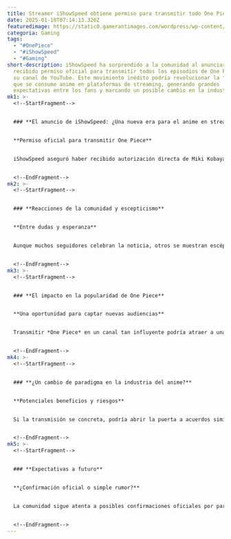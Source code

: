 ```yaml
---
title: Streamer iShowSpeed obtiene permiso para transmitir todo One Piece en su canal
date: 2025-01-10T07:14:13.326Z
featuredimage: https://static0.gamerantimages.com/wordpress/wp-content/uploads/2025/01/streamer-ishowspeed-gets-permission-to-stream-all-one-piece-on-his-channel-2.jpeg?q=70&fit=crop&w=1140&h=&dpr=1
categoria: Gaming
tags:
  - "#OnePiece"
  - "#iShowSpeed"
  - "#Gaming"
short-description: iShowSpeed ha sorprendido a la comunidad al anunciar que ha
  recibido permiso oficial para transmitir todos los episodios de One Piece en
  su canal de YouTube. Este movimiento inédito podría revolucionar la forma en
  que se consume anime en plataformas de streaming, generando grandes
  expectativas entre los fans y marcando un posible cambio en la industria.
mk1: >-
  <!--StartFragment-->


  ### **El anuncio de iShowSpeed: ¿Una nueva era para el anime en streaming?**


  **Permiso oficial para transmitir One Piece**


  iShowSpeed aseguró haber recibido autorización directa de Miki Kobayashi, una figura clave en la promoción de *One Piece*, para transmitir todos los episodios del anime. Esta decisión representaría un hito, ya que nunca antes se había permitido a un creador de contenido compartir de forma legal un anime completo en YouTube.


  <!--EndFragment-->
mk2: >-
  <!--StartFragment-->


  ### **Reacciones de la comunidad y escepticismo**


  **Entre dudas y esperanza**


  Aunque muchos seguidores celebran la noticia, otros se muestran escépticos ante la falta de confirmación oficial por parte de Toei Animation. Sin embargo, la magnitud de la audiencia de iShowSpeed podría motivar a la industria a explorar nuevas formas de distribución y promoción de contenido.


  <!--EndFragment-->
mk3: >-
  <!--StartFragment-->


  ### **El impacto en la popularidad de One Piece**


  **Una oportunidad para captar nuevas audiencias**


  Transmitir *One Piece* en un canal tan influyente podría atraer a una audiencia global que aún no ha descubierto el anime. Esto no solo impulsaría la popularidad de la serie, sino que también establecería precedentes para futuras colaboraciones entre creadores de contenido y grandes estudios.


  <!--EndFragment-->
mk4: >-
  <!--StartFragment-->


  ### **¿Un cambio de paradigma en la industria del anime?**


  **Potenciales beneficios y riesgos**


  Si la transmisión se concreta, podría abrir la puerta a acuerdos similares con otros streamers, democratizando el acceso al anime. No obstante, también podría plantear desafíos legales y de derechos de autor que las compañías deberán gestionar cuidadosamente.


  <!--EndFragment-->
mk5: >-
  <!--StartFragment-->


  ### **Expectativas a futuro**


  **¿Confirmación oficial o simple rumor?**


  La comunidad sigue atenta a posibles confirmaciones oficiales por parte de Toei Animation o del equipo de *One Piece*. Mientras tanto, el anuncio de iShowSpeed ha encendido el debate sobre cómo debería evolucionar la industria del anime en la era digital.


  <!--EndFragment-->
---
```

